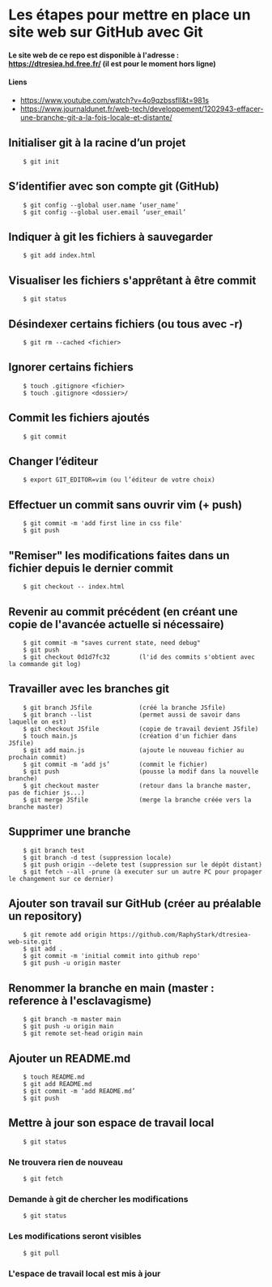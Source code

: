 # Les étapes pour mettre en place un site web sur GitHub avec Git

#### Le site web de ce repo est disponible à l'adresse : https://dtresiea.hd.free.fr/ (il est pour le moment hors ligne)
#### Liens
- https://www.youtube.com/watch?v=4o9qzbssfII&t=981s
- https://www.journaldunet.fr/web-tech/developpement/1202943-effacer-une-branche-git-a-la-fois-locale-et-distante/

## Initialiser git à la racine d’un projet
        $ git init

## S’identifier avec son compte git (GitHub)
        $ git config --global user.name ‘user_name’
        $ git config --global user.email ‘user_email’

## Indiquer à git les fichiers à sauvegarder
        $ git add index.html

## Visualiser les fichiers s'apprêtant à être commit 
        $ git status

## Désindexer certains fichiers (ou tous avec -r)  
        $ git rm --cached <fichier>

## Ignorer certains fichiers
        $ touch .gitignore <fichier>
        $ touch .gitignore <dossier>/

## Commit les fichiers ajoutés
        $ git commit

## Changer l’éditeur 
        $ export GIT_EDITOR=vim (ou l’éditeur de votre choix)

## Effectuer un commit sans ouvrir vim  (+ push)
        $ git commit -m 'add first line in css file'
        $ git push

## "Remiser" les modifications faites dans un fichier depuis le dernier commit
        $ git checkout -- index.html

## Revenir au commit précédent (en créant une copie de l'avancée actuelle si nécessaire)
        $ git commit -m "saves current state, need debug"
        $ git push
        $ git checkout 0d1d7fc32        (l'id des commits s'obtient avec la commande git log)
        
## Travailler avec les branches git
        $ git branch JSfile             (créé la branche JSfile)
        $ git branch --list             (permet aussi de savoir dans laquelle on est)
        $ git checkout JSfile           (copie de travail devient JSfile)
        $ touch main.js                 (création d'un fichier dans JSfile)
        $ git add main.js               (ajoute le nouveau fichier au prochain commit)       
        $ git commit -m ‘add js’        (commit le fichier)
        $ git push                      (pousse la modif dans la nouvelle branche)
        $ git checkout master           (retour dans la branche master, pas de fichier js...)
        $ git merge JSfile              (merge la branche créée vers la branche master)

## Supprimer une branche
        $ git branch test
        $ git branch -d test (suppression locale)
        $ git push origin --delete test (suppression sur le dépôt distant)
        $ git fetch --all -prune (à executer sur un autre PC pour propager le changement sur ce dernier)

## Ajouter son travail sur GitHub (créer au préalable un repository)
        $ git remote add origin https://github.com/RaphyStark/dtresiea-web-site.git
        $ git add .
        $ git commit -m 'initial commit into github repo'
        $ git push -u origin master

## Renommer la branche en main (master : reference à l'esclavagisme)
        $ git branch -m master main
        $ git push -u origin main
        $ git remote set-head origin main

## Ajouter un README.md
        $ touch README.md
        $ git add README.md
        $ git commit -m ‘add README.md’
        $ git push
        
## Mettre à jour son espace de travail local
        $ git status
### Ne trouvera rien de nouveau
        $ git fetch
### Demande à git de chercher les modifications
        $ git status
### Les modifications seront visibles
        $ git pull
### L'espace de travail local est mis à jour
